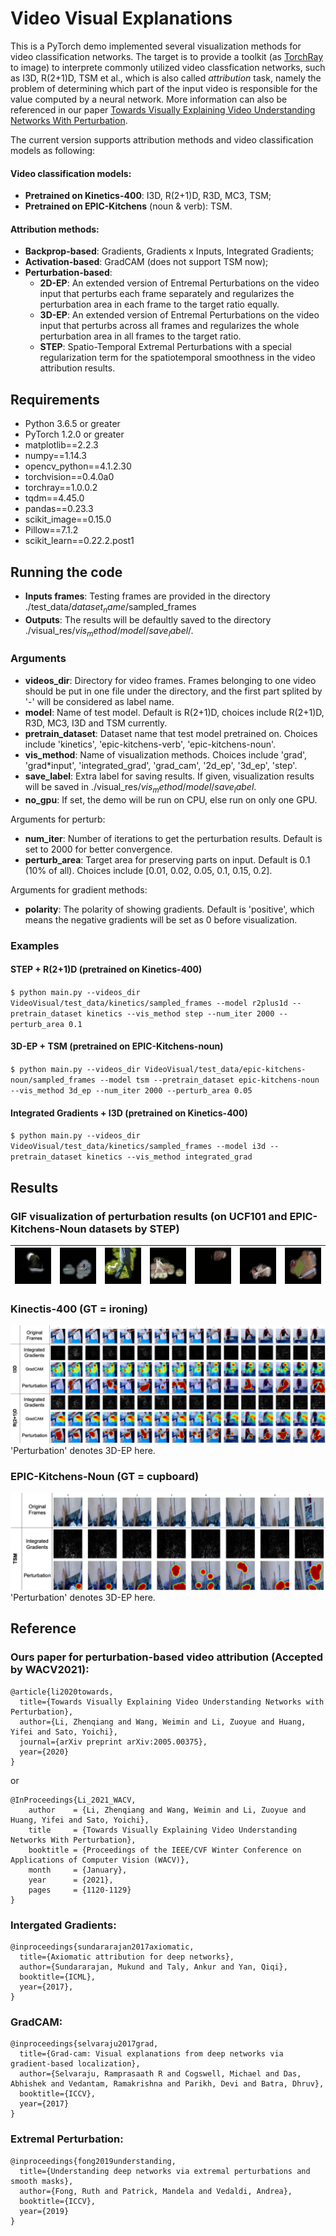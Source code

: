 # Video Visual Explanations

This is a PyTorch demo implemented several visualization methods for video classification networks. The target is to provide a toolkit (as [TorchRay](https://github.com/facebookresearch/TorchRay) to image) to interprete commonly utilized video classfication networks, such as I3D, R(2+1)D, TSM et al., which is also called *attribution* task, namely the problem of determining which part of the input video is responsible for the value computed by a neural network. More information can also be referenced in our paper [Towards Visually Explaining Video Understanding Networks With Perturbation](https://openaccess.thecvf.com/content/WACV2021/papers/Li_Towards_Visually_Explaining_Video_Understanding_Networks_With_Perturbation_WACV_2021_paper.pdf).

The current version supports attribution methods and video classification models as following:

#### Video classification models:
* **Pretrained on Kinetics-400**: I3D, R(2+1)D, R3D, MC3, TSM;
* **Pretrained on EPIC-Kitchens** (noun & verb): TSM.

#### Attribution methods:
* **Backprop-based**: Gradients, Gradients x Inputs, Integrated Gradients;
* **Activation-based**: GradCAM (does not support TSM now);
* **Perturbation-based**: 
  * **2D-EP**: An extended version of Entremal Perturbations on the video input that perturbs each frame separately and regularizes the perturbation area in each frame to the target ratio equally.
  * **3D-EP**: An extended version of Entremal Perturbations on the video input that perturbs across all frames and regularizes the whole perturbation area in all frames to the target ratio.
  * **STEP**: Spatio-Temporal Extremal Perturbations with a special regularization term for the spatiotemporal smoothness in the video attribution results.

## Requirements

* Python 3.6.5 or greater
* PyTorch 1.2.0 or greater
* matplotlib==2.2.3
* numpy==1.14.3
* opencv_python==4.1.2.30
* torchvision==0.4.0a0
* torchray==1.0.0.2
* tqdm==4.45.0
* pandas==0.23.3
* scikit_image==0.15.0
* Pillow==7.1.2
* scikit_learn==0.22.2.post1

## Running the code

* **Inputs frames**: Testing frames are provided in the directory ./test_data/$dataset_name$/sampled_frames
* **Outputs**: The results will be defaultly saved to the directory ./visual_res/$vis_method$/$model$/$save_label$/.

### Arguments
* **videos_dir**: Directory for video frames. Frames belonging to one video should be put in one file under the directory, and the first part splited by '-' will be considered as label name.
* **model**: Name of test model. Default is R(2+1)D, choices include R(2+1)D, R3D, MC3, I3D and TSM currently.
* **pretrain_dataset**: Dataset name that test model pretrained on. Choices include 'kinetics', 'epic-kitchens-verb', 'epic-kitchens-noun'.
* **vis_method**: Name of visualization methods. Choices include 'grad', 'grad*input', 'integrated_grad', 'grad_cam', '2d_ep', '3d_ep', 'step'. 
* **save_label**: Extra label for saving results. If given, visualization results will be saved in ./visual_res/$vis_method$/$model$/$save_label$.
* **no_gpu**: If set, the demo will be run on CPU, else run on only one GPU.

Arguments for perturb:
* **num_iter**: Number of iterations to get the perturbation results. Default is set to 2000 for better convergence.
* **perturb_area**: Target area for preserving parts on input. Default is 0.1 (10% of all). Choices include [0.01, 0.02, 0.05, 0.1, 0.15, 0.2].

Arguments for gradient methods:
* **polarity**: The polarity of showing gradients. Default is 'positive', which means the negative gradients will be set as 0 before visualization.

### Examples

#### STEP + R(2+1)D (pretrained on Kinetics-400)
`$ python main.py --videos_dir VideoVisual/test_data/kinetics/sampled_frames --model r2plus1d --pretrain_dataset kinetics --vis_method step --num_iter 2000 --perturb_area 0.1`

#### 3D-EP + TSM (pretrained on EPIC-Kitchens-noun)
`$ python main.py --videos_dir VideoVisual/test_data/epic-kitchens-noun/sampled_frames --model tsm --pretrain_dataset epic-kitchens-noun --vis_method 3d_ep --num_iter 2000 --perturb_area 0.05`

#### Integrated Gradients + I3D (pretrained on Kinetics-400)
`$ python main.py --videos_dir VideoVisual/test_data/kinetics/sampled_frames --model i3d --pretrain_dataset kinetics --vis_method integrated_grad`


## Results

### GIF visualization of perturbation results (on UCF101 and EPIC-Kitchens-Noun datasets by STEP)
<!-- #### Long Jump
![ucf101-longjump](figures/v_LongJump_g01_c06_frames.gif) ![ucf101-longjump](figures/v_LongJump_g01_c06_ptb.gif)
#### Walking With Dog
![ucf101-walikingdog](figures/v_WalkingWithDog_g06_c05_frames.gif) ![ucf101-walikingdog](figures/v_WalkingWithDog_g06_c05_ptb.gif) -->

<!-- | Basketball 5% | Skijet 5% | Walking-With-Dog 10% | Fencing 10% | OpenFridge 10% | CloseDrawer 10% | OpenCupboard 15% | -->
| ![](figures/step_gif_res/basketball_05.gif) | ![](figures/step_gif_res/skijet_05.gif) | ![](figures/step_gif_res/walking_with_dog_10.gif) | ![](figures/step_gif_res/fencing_10.gif) | ![](figures/step_gif_res/open_fridge_10.gif) | ![](figures/step_gif_res/close_drawer_10.gif) | ![](figures/step_gif_res/open_cupboard_15.gif) |
| --- | ---| --- | --- | --- | --- | --- |

### Kinectis-400 (GT = ironing)
![Kinectis-400 (GT = ironing)](figures/res_fig_kinetics.png)
'Perturbation' denotes 3D-EP here.
### EPIC-Kitchens-Noun (GT = cupboard)
![EPIC-Kitchens-Noun (GT = cupboard)](figures/res_fig_epic.png)
'Perturbation' denotes 3D-EP here.

## Reference

### Ours paper for perturbation-based video attribution (Accepted by WACV2021):
```
@article{li2020towards,
  title={Towards Visually Explaining Video Understanding Networks with Perturbation},
  author={Li, Zhenqiang and Wang, Weimin and Li, Zuoyue and Huang, Yifei and Sato, Yoichi},
  journal={arXiv preprint arXiv:2005.00375},
  year={2020}
}
```
or
```
@InProceedings{Li_2021_WACV,
    author    = {Li, Zhenqiang and Wang, Weimin and Li, Zuoyue and Huang, Yifei and Sato, Yoichi},
    title     = {Towards Visually Explaining Video Understanding Networks With Perturbation},
    booktitle = {Proceedings of the IEEE/CVF Winter Conference on Applications of Computer Vision (WACV)},
    month     = {January},
    year      = {2021},
    pages     = {1120-1129}
}
```

### Intergated Gradients:
```
@inproceedings{sundararajan2017axiomatic,
  title={Axiomatic attribution for deep networks},
  author={Sundararajan, Mukund and Taly, Ankur and Yan, Qiqi},
  booktitle={ICML},
  year={2017},
}
```

### GradCAM:
```
@inproceedings{selvaraju2017grad,
  title={Grad-cam: Visual explanations from deep networks via gradient-based localization},
  author={Selvaraju, Ramprasaath R and Cogswell, Michael and Das, Abhishek and Vedantam, Ramakrishna and Parikh, Devi and Batra, Dhruv},
  booktitle={ICCV},
  year={2017}
}
```

### Extremal Perturbation:
```
@inproceedings{fong2019understanding,
  title={Understanding deep networks via extremal perturbations and smooth masks},
  author={Fong, Ruth and Patrick, Mandela and Vedaldi, Andrea},
  booktitle={ICCV},
  year={2019}
}
```
